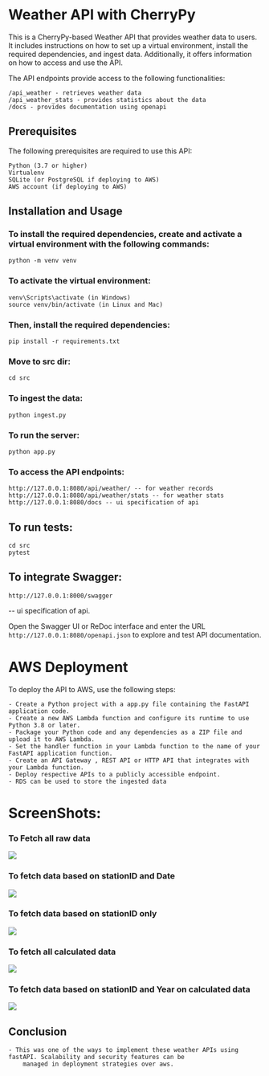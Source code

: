 # Weather API with CherryPy
 This is a CherryPy-based Weather API that provides weather data to users. It includes instructions on how to set up a virtual environment, install the required dependencies, and ingest data. Additionally, it offers information on how to access and use the API.

The API endpoints provide access to the following functionalities:

    /api_weather - retrieves weather data
    /api_weather_stats - provides statistics about the data
    /docs - provides documentation using openapi

## Prerequisites

The following prerequisites are required to use this API:

    Python (3.7 or higher)
    Virtualenv
    SQLite (or PostgreSQL if deploying to AWS)
    AWS account (if deploying to AWS)

## Installation and Usage

### To install the required dependencies, create and activate a virtual environment with the following commands:

    python -m venv venv

### To activate the virtual environment:

    venv\Scripts\activate (in Windows)
    source venv/bin/activate (in Linux and Mac)

### Then, install the required dependencies:

    pip install -r requirements.txt

### Move to src dir:
    
    cd src

### To ingest the data:

    python ingest.py

### To run the server:

    python app.py

### To access the API endpoints:
    http://127.0.0.1:8080/api/weather/ -- for weather records
    http://127.0.0.1:8080/api/weather/stats -- for weather stats
    http://127.0.0.1:8080/docs -- ui specification of api

    
## To run tests:
    
    cd src
    pytest

## To integrate Swagger:

    
`http://127.0.0.1:8000/swagger`

-- ui specification of api.

Open the Swagger UI or ReDoc interface and enter the URL 
`http://127.0.0.1:8080/openapi.json`
to explore and test API documentation.



# AWS Deployment

To deploy the API to AWS, use the following steps:

    - Create a Python project with a app.py file containing the FastAPI application code.
    - Create a new AWS Lambda function and configure its runtime to use Python 3.8 or later.
    - Package your Python code and any dependencies as a ZIP file and upload it to AWS Lambda.
    - Set the handler function in your Lambda function to the name of your FastAPI application function.
    - Create an API Gateway , REST API or HTTP API that integrates with your Lambda function.
    - Deploy respective APIs to a publicly accessible endpoint.
    - RDS can be used to store the ingested data


# ScreenShots:

### To Fetch all raw data 
![](./screenshots/imagee.png)

### To fetch data based on stationID and Date
![](./screenshots/img_1.png)

### To fetch data based on stationID only
![](./screenshots/img_2.png)

### To fetch all calculated data
![](./screenshots/img_3.png)

### To fetch data based on stationID and Year on calculated data
![](./screenshots/img_4.png)




## Conclusion
    - This was one of the ways to implement these weather APIs using fastAPI. Scalability and security features can be
        managed in deployment strategies over aws.